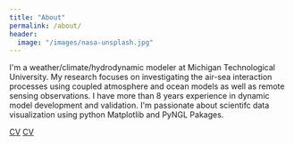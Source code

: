 ```yaml
---
title: "About"
permalink: /about/
header:
  image: "/images/nasa-unsplash.jpg"
---
```


I'm a weather/climate/hydrodynamic modeler at Michigan Technological University. My research focuses on investigating the air-sea interaction processes using coupled atmosphere and ocean models as well as remote sensing observations. I have more than 8 years experience in dynamic model development and validation. I'm passionate about scientifc data visualization using python Matplotlib and PyNGL Pakages.  

[CV]("https://github.com/qishiphd/qishiphd.github.io/blob/master/pdf/QiShi-cv.pdf")
<a href="https://github.com/qishiphd/qishiphd.github.io/blob/master/pdf/QiShi-cv.pdf" target="_blank">CV </a>
